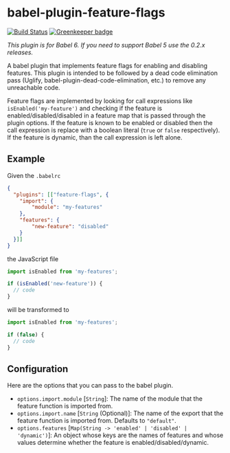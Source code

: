 # babel-plugin-feature-flags

[![Build Status](https://travis-ci.org/ember-cli/babel-plugin-feature-flags.svg?branch=master)](https://travis-ci.org/ember-cli/babel-plugin-feature-flags) [![Greenkeeper badge](https://badges.greenkeeper.io/ember-cli/babel-plugin-feature-flags.svg)](https://greenkeeper.io/)

*This plugin is for Babel 6. If you need to support Babel 5 use the 0.2.x releases.*

A babel plugin that implements feature flags for enabling and disabling features. This plugin is intended to be followed by a dead code elimination pass (Uglify, babel-plugin-dead-code-elimination, etc.) to remove any unreachable code.

Feature flags are implemented by looking for call expressions like `isEnabled('my-feature')` and checking if the feature is enabled/disabled/disabled in a feature map that is passed through the plugin options. If the feature is known to be enabled or disabled then the call expression is replace with a boolean literal (`true` or `false` respectively). If the feature is dynamic, than the call expression is left alone.

## Example

Given the `.babelrc`

```json
{
  "plugins": [["feature-flags", {
    "import": {
        "module": "my-features"
    },
    "features": {
        "new-feature": "disabled"
    }
  }]]
}
```

the JavaScript file

```js
import isEnabled from 'my-features';

if (isEnabled('new-feature')) {
  // code
}
```

will be transformed to

```js
import isEnabled from 'my-features';

if (false) {
  // code
}
```

## Configuration

Here are the options that you can pass to the babel plugin.

- `options.import.module` [`String`]: The name of the module that the feature function is imported from.
- `options.import.name` [`String` (Optional)]: The name of the export that the feature function is imported from. Defaults to `"default"`.
- `options.features` [`Map(String -> 'enabled' | 'disabled' | 'dynamic')`]: An object whose keys are the names of features and whose values determine whether the feature is enabled/disabled/dynamic.
